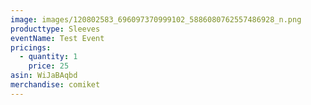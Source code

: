 ```yaml
---
image: images/120802583_696097370999102_5886080762557486928_n.png
producttype: Sleeves
eventName: Test Event
pricings:
  - quantity: 1
    price: 25
asin: WiJaBAqbd
merchandise: comiket
---
```

